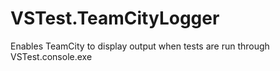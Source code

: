 VSTest.TeamCityLogger
=====================

Enables TeamCity to display output when tests are run through VSTest.console.exe
